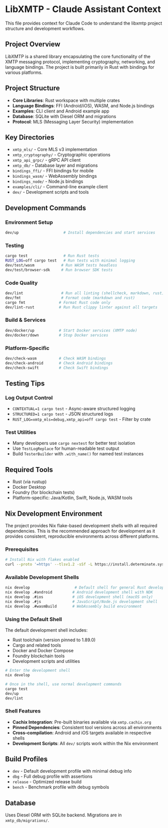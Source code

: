 # LibXMTP - Claude Assistant Context

This file provides context for Claude Code to understand the libxmtp project structure and development workflows.

## Project Overview

LibXMTP is a shared library encapsulating the core functionality of the XMTP messaging protocol, implementing cryptography, networking, and language bindings. The project is built primarily in Rust with bindings for various platforms.

## Project Structure

- **Core Libraries**: Rust workspace with multiple crates
- **Language Bindings**: FFI (Android/iOS), WASM, and Node.js bindings
- **Examples**: CLI client and Android example app
- **Database**: SQLite with Diesel ORM and migrations
- **Protocol**: MLS (Messaging Layer Security) implementation

## Key Directories

- `xmtp_mls/` - Core MLS v3 implementation
- `xmtp_cryptography/` - Cryptographic operations
- `xmtp_api_grpc/` - gRPC API client
- `xmtp_db/` - Database layer and migrations
- `bindings_ffi/` - FFI bindings for mobile
- `bindings_wasm/` - WebAssembly bindings
- `bindings_node/` - Node.js bindings
- `examples/cli/` - Command-line example client
- `dev/` - Development scripts and tools

## Development Commands

### Environment Setup
```bash
dev/up                    # Install dependencies and start services
```

### Testing
```bash
cargo test                # Run Rust tests
RUST_LOG=off cargo test   # Run tests with minimal logging
dev/test/wasm            # Run WASM tests headless
dev/test/browser-sdk     # Run browser SDK tests
```

### Code Quality
```bash
dev/lint                 # Run all linting (shellcheck, markdown, rust)
dev/fmt                  # Format code (markdown and rust)
cargo fmt               # Format Rust code only
dev/lint-rust           # Run Rust clippy linter against all targets
```

### Build & Services
```bash
dev/docker/up           # Start Docker services (XMTP node)
dev/docker/down         # Stop Docker services
```

### Platform-Specific
```bash
dev/check-wasm          # Check WASM bindings
dev/check-android       # Check Android bindings
dev/check-swift         # Check Swift bindings
```

## Testing Tips

### Log Output Control
- `CONTEXTUAL=1 cargo test` - Async-aware structured logging
- `STRUCTURED=1 cargo test` - JSON structured logs
- `RUST_LOG=xmtp_mls=debug,xmtp_api=off cargo test` - Filter by crate

### Test Utilities
- Many developers use `cargo nextest` for better test isolation
- Use `TestLogReplace` for human-readable test output
- Build `TesterBuilder` with `.with_name()` for named test instances

## Required Tools

- Rust (via rustup)
- Docker Desktop
- Foundry (for blockchain tests)
- Platform-specific: Java/Kotlin, Swift, Node.js, WASM tools

## Nix Development Environment

The project provides Nix flake-based development shells with all required dependencies. This is the recommended approach for development as it provides consistent, reproducible environments across different platforms.

### Prerequisites
```bash
# Install Nix with flakes enabled
curl --proto '=https' --tlsv1.2 -sSf -L https://install.determinate.systems/nix | sh -s -- install
```

### Available Development Shells
```bash
nix develop                    # Default shell for general Rust development
nix develop .#android         # Android development shell with NDK
nix develop .#ios             # iOS development shell (macOS only)
nix develop .#js              # JavaScript/Node.js development shell
nix develop .#wasmBuild       # WebAssembly build environment
```

### Using the Default Shell
The default development shell includes:
- Rust toolchain (version pinned to 1.89.0)
- Cargo and related tools
- Docker and Docker Compose
- Foundry blockchain tools
- Development scripts and utilities

```bash
# Enter the development shell
nix develop

# Once in the shell, use normal development commands
cargo test
dev/up
dev/lint
```

### Shell Features
- **Cachix Integration**: Pre-built binaries available via `xmtp.cachix.org`
- **Pinned Dependencies**: Consistent tool versions across all environments
- **Cross-compilation**: Android and iOS targets available in respective shells
- **Development Scripts**: All `dev/` scripts work within the Nix environment

## Build Profiles

- `dev` - Default development profile with minimal debug info
- `dbg` - Full debug profile with assertions
- `release` - Optimized release build
- `bench` - Benchmark profile with debug symbols

## Database

Uses Diesel ORM with SQLite backend. Migrations are in `xmtp_db/migrations/`.